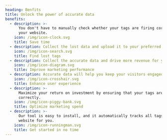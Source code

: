 ```yaml
---
heading: Benfits
title: Unlock the power of accurate data
benefits:
  - description: >-
      You don't have to manually check whether your tags are firing correctly on
      your website.
    icon: /img/icon-clock.svg
    title: Save time
  - description: Collect the lost data and upload it to your preferred analytics platform.
    icon: /img/icon-search.svg
    title: Find lost tags
  - description: Collect the accurate data and drive more revenue for your business.
    icon: /img/icon-diagram.svg
    title: Improve marketing performance
  - description: Accurate data will help you keep your visitors engaged with your website.
    icon: /img/icon-crosshair.svg
    title: Enhance user experience
  - description: >-
      Maximize your return on investment by ensuring that your tags are firing
      correctly.
    icon: /img/icon-piggy-bank.svg
    title: Optimize marketing spend
  - description: >-
      Our tool is easy to install, and it automatically tracks all tags on your
      website for you.
    icon: /img/icon-runningman.svg
    title: Get started in no time
---
```


